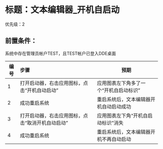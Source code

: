 # 标题：文本编辑器_开机自启动

优先级：2

## 前置条件：

系统中存在管理员帐户TEST，且TEST帐户已登入DDE桌面

| 编号  | 步骤                        | 预期                   |
| --- |:------------------------- | -------------------- |
| 1   | 打开启动器，右击应用图标，点击“开机自动启动”   | 应用图表左下角多了一个“开机自启动标识” |
| 2   | 成功重启系统                    | 重启系统后，文本编辑器开机自动启动成功  |
| 3   | 打开启动器，右击应用图标，点击“取消开机自动启动” | 应用图表左下角“开机自启动标识”消失   |
| 4   | 成功重启系统                    | 重启系统后，文本编辑器开机不再自动启动  |
